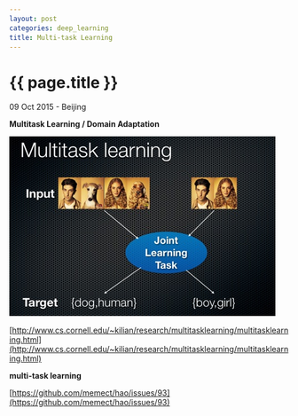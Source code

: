 ```yaml
---
layout: post
categories: deep_learning
title: Multi-task Learning
---
```


{{ page.title }}
================

<p class="meta">09 Oct 2015 - Beijing</p>

**Multitask Learning / Domain Adaptation**

<img src="/assets/dl-materials/multitask-learning-pasted-graphic.jpg" />

[http://www.cs.cornell.edu/~kilian/research/multitasklearning/multitasklearning.html](http://www.cs.cornell.edu/~kilian/research/multitasklearning/multitasklearning.html)

**multi-task learning**

[https://github.com/memect/hao/issues/93](https://github.com/memect/hao/issues/93)
